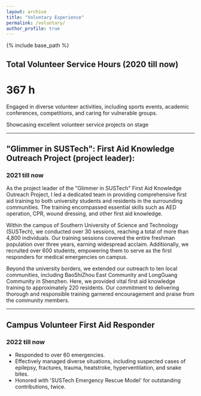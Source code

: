 ```yaml
---
layout: archive
title: "Voluntary Experience"
permalink: /voluntary/
author_profile: true
---
```


{% include base_path %}

## Total Volunteer Service Hours (2020 till now)

# 367 h

Engaged in diverse volunteer activities, including sports events, academic conferences, competitions, and caring for vulnerable groups.



Showcasing excellent volunteer service projects on stage

---

## **"Glimmer in SUSTech": First Aid Knowledge Outreach Project (project leader):**

### 2021 till now

As the project leader of the "Glimmer in SUSTech" First Aid Knowledge Outreach Project, I led a dedicated team in providing comprehensive first aid training to both university students and residents in the surrounding communities. The training encompassed essential skills such as AED operation, CPR, wound dressing, and other first aid knowledge.

Within the campus of Southern University of Science and Technology (SUSTech), we conducted over 30 sessions, reaching a total of more than 4,800 individuals. Our training sessions covered the entire freshman population over three years, earning widespread acclaim. Additionally, we recruited over 600 students, empowering them to serve as the first responders for medical emergencies on campus.



Beyond the university borders, we extended our outreach to ten local communities, including BaoShiZhou East Community and LongGuang Community in Shenzhen. Here, we provided vital first aid knowledge training to approximately 220 residents. Our commitment to delivering thorough and responsible training garnered encouragement and praise from the community members.

---

## Campus Volunteer First Aid Responder

### 2022 till now

- Responded to over 60 emergencies.
- Effectively managed diverse situations, including suspected cases of epilepsy, fractures, trauma, heatstroke, hyperventilation, and snake bites.
- Honored with 'SUSTech Emergency Rescue Model' for outstanding contributions, twice.






